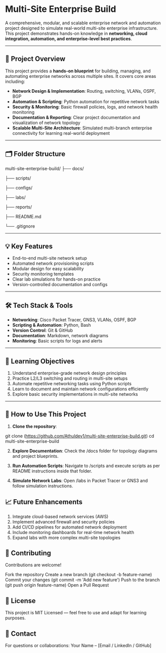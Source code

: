 # Multi-Site Enterprise Build

A comprehensive, modular, and scalable enterprise network and automation project designed to simulate real-world multi-site enterprise infrastructure. This project demonstrates hands-on knowledge in **networking, cloud integration, automation, and enterprise-level best practices**.

---

## 🚀 Project Overview

This project provides a **hands-on blueprint** for building, managing, and automating enterprise networks across multiple sites. It covers core areas including:

- **Network Design & Implementation**: Routing, switching, VLANs, OSPF, BGP  
- **Automation & Scripting**: Python automation for repetitive network tasks  
- **Security & Monitoring**: Basic firewall policies, logs, and network health monitoring  
- **Documentation & Reporting**: Clear project documentation and visualization of network topology  
- **Scalable Multi-Site Architecture**: Simulated multi-branch enterprise connectivity for learning real-world deployment  

---

## 🗂️ Folder Structure

multi-site-enterprise-build/
├── docs/

├── scripts/ 

├── configs/ 

├── labs/ 

├── reports/ 

├── README.md 

└── .gitignore


---

## 💡 Key Features

- End-to-end multi-site network setup  
- Automated network provisioning scripts  
- Modular design for easy scalability  
- Security monitoring templates  
- Clear lab simulations for hands-on practice  
- Version-controlled documentation and configs  

---

## 🛠️ Tech Stack & Tools

- **Networking**: Cisco Packet Tracer, GNS3, VLANs, OSPF, BGP  
- **Scripting & Automation**: Python, Bash  
- **Version Control**: Git & GitHub  
- **Documentation**: Markdown, network diagrams  
- **Monitoring**: Basic scripts for logs and alerts  

---

## 🎯 Learning Objectives

1. Understand enterprise-grade network design principles  
2. Practice L2/L3 switching and routing in multi-site setups  
3. Automate repetitive networking tasks using Python scripts  
4. Learn to document and maintain network configurations efficiently  
5. Explore basic security implementations in multi-site networks  

---

## 🔧 How to Use This Project

1. **Clone the repository**:
   
git clone (https://github.com/Athuldev1/multi-site-enterprise-build.git)
cd multi-site-enterprise-build

2. **Explore Documentation**: Check the /docs folder for topology diagrams and project blueprints.

3. **Run Automation Scripts**: Navigate to /scripts and execute scripts as per README instructions inside that folder.

4. **Simulate Network Labs**: Open /labs in Packet Tracer or GNS3 and follow simulation instructions.


## 📈 Future Enhancements

1. Integrate cloud-based network services (AWS)
2. Implement advanced firewall and security policies
3. Add CI/CD pipelines for automated network deployment
4. Include monitoring dashboards for real-time network health
5. Expand labs with more complex multi-site topologies

## 🤝 Contributing

Contributions are welcome!

Fork the repository
Create a new branch (git checkout -b feature-name)
Commit your changes (git commit -m 'Add new feature')
Push to the branch (git push origin feature-name)
Open a Pull Request

## 📄 License

This project is MIT Licensed — feel free to use and adapt for learning purposes.

## 📌 Contact

For questions or collaborations:
Your Name – [Email / LinkedIn / GitHub]
